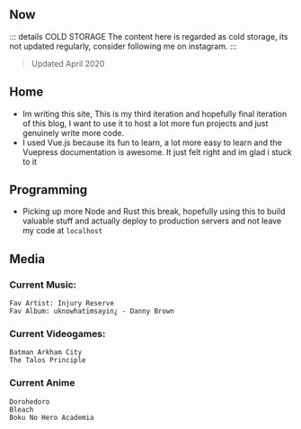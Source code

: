 ## Now
::: details COLD STORAGE
The content here is regarded as cold storage, its not updated regularly, consider following me on instagram.
:::
> Updated April 2020

## Home
- Im writing this site, This is my third iteration and hopefully final iteration of this blog, I want to use it to host a lot more fun projects and just genuinely write more code.
- I used Vue.js because its fun to learn, a lot more easy to learn and the Vuepress documentation is awesome. It just felt right and im glad i stuck to it

## Programming
- Picking up more Node and Rust this break, hopefully using this to build valuable stuff and actually deploy to production servers and not leave my code at `localhost`


## Media

### Current Music:     
    Fav Artist: Injury Reserve
    Fav Album: uknowhatimsayin¿ - Danny Brown

### Current Videogames:
    Batman Arkham City
    The Talos Principle


### Current Anime
    Dorohedoro
    Bleach
    Boku No Hero Academia
    

